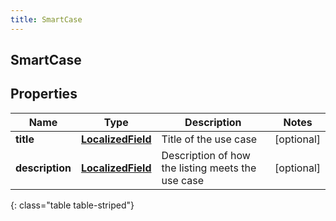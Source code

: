 ```yaml
---
title: SmartCase
---
```

## SmartCase

## Properties

|Name | Type | Description | Notes|
|------------ | ------------- | ------------- | -------------|
| **title** | [**LocalizedField**](LocalizedField.html) | Title of the use case | [optional] |
| **description** | [**LocalizedField**](LocalizedField.html) | Description of how the listing meets the use case | [optional] |
{: class="table table-striped"}


